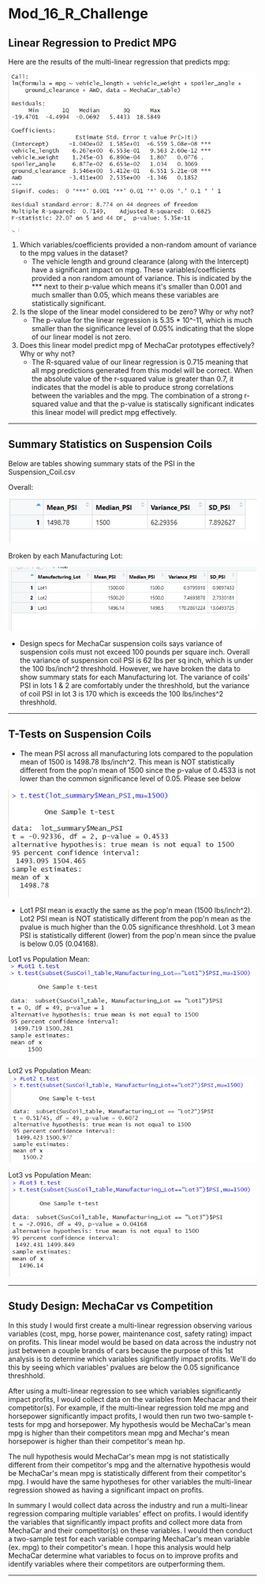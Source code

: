 # Mod_16_R_Challenge

## Linear Regression to Predict MPG
Here are the results of the multi-linear regression that predicts mpg:

![Deliverable_1_Linear_Reg.png](https://github.com/tylerwe19/Mod_16_R_Challenge/blob/main/Deliverable_1_Linear_Reg.PNG)


 1. Which variables/coefficients provided a non-random amount of variance to the mpg values in the dataset?
    * The vehicle length and ground clearance (along with the Intercept) have a significant impact on mpg. These variables/coefficients provided a non random amount of variance. This is indicated by the *** next to their p-value which means it's smaller than 0.001 and much smaller than 0.05, which means these variables are statistically significant. 
 2. Is the slope of the linear model considered to be zero? Why or why not?
    * The p-value for the linear regression is 5.35 * 10^-11, which is much smaller than the significance level of 0.05% indicating that the slope of our linear model is not zero.
 3. Does this linear model predict mpg of MechaCar prototypes effectively? Why or why not?
    * The R-squared value of our linear regression is 0.715 meaning that all mpg predictions generated from this model will be correct. When the absolute value of the r-squared value is greater than 0.7, it indicates that the model is able to produce strong correlations between the variables and the mpg. The combination of a strong r-squared value and that the p-value is statiscally significant indicates this linear model will predict mpg effectively.
 --- 
 
 ## Summary Statistics on Suspension Coils
 Below are tables showing summary stats of the PSI in the Suspension_Coil.csv
 
 Overall:
 
![Deliverable_2_total_summary.png](https://github.com/tylerwe19/Mod_16_R_Challenge/blob/main/Deliverable_2_total_summary.PNG)
 
 Broken by each Manufacturing Lot:
 
![Deliverable_2_lot_summary.png](https://github.com/tylerwe19/Mod_16_R_Challenge/blob/main/Deliverable_2_lot_summary.PNG)

 * Design specs for MechaCar suspension coils says variance of suspension coils must not exceed 100 pounds per square inch. Overall the variance of suspension coil PSI is 62 lbs per sq inch, which is under the 100 lbs/inch^2 threshhold. However, we have broken the data to show summary stats for each Manufacturing lot. The variance of coils' PSI in lots 1 & 2 are comfortably under the threshhold, but the variance of coil PSI in lot 3 is 170 which is exceeds the 100 lbs/inches^2 threshhold. 
 --- 
 
## T-Tests on Suspension Coils
 * The mean PSI across all manufacturing lots compared to the population mean of 1500 is 1498.78 lbs/inch^2. This mean is NOT statistically different from the pop'n mean of 1500 since the p-value of 0.4533 is not lower than the common significance level of 0.05. Please see below

![Deliverable_3_AllPSI_vs_1500.png](https://github.com/tylerwe19/Mod_16_R_Challenge/blob/main/Deliverable_3_AllPSI_vs_1500.PNG)

 * Lot1 PSI mean is exactly the same as the pop'n mean (1500 lbs/inch^2). Lot2 PSI mean is NOT statistically different from the pop'n mean as the pvalue is much higher than the 0.05 significance threshhold. Lot 3 mean PSI is statistically different (lower) from the pop'n mean since the pvalue is below 0.05 (0.04168).

 Lot1 vs Population Mean:
![Deliverable_3_Lot1_v_1500.png](https://github.com/tylerwe19/Mod_16_R_Challenge/blob/main/Deliverable_3_Lot1_v_1500.PNG)


 Lot2 vs Population Mean:
![Deliverable_3_Lot2_v_1500.png](https://github.com/tylerwe19/Mod_16_R_Challenge/blob/main/Deliverable_3_Lot2_v_1500.PNG)


 Lot3 vs Population Mean:
![Deliverable_3_Lot3_v_1500.png](https://github.com/tylerwe19/Mod_16_R_Challenge/blob/main/Deliverable_3_Lot3_v_1500.PNG)

 --- 

 ## Study Design: MechaCar vs Competition

 In this study I would first create a multi-linear regression observing various variables (cost, mpg, horse power, maintenance cost, safety rating) impact on profits. This linear model would be based on data across the industry not just between a couple brands of cars because the purpose of this 1st analysis is to determine which variables significantly impact profits. We'll do this by seeing which variables' pvalues are below the 0.05 significance threshhold.
 
 After using a multi-linear regression to see which variables significantly impact profits, I would collect data on the variables from Mechacar and their competitor(s). For example, if the multi-linear regression told me mpg and horsepower significantly impact profits, I would then run two two-sample t-tests for mpg and horsepower. My hypothesis would be MechaCar's mean mpg is higher than their competitors mean mpg and Mechar's mean horsepower is higher than their competitor's mean hp. 
 
 The null hypothesis would MechaCar's mean mpg is not statistically different from their competitor's mpg and the alternative hypothesis would be MechaCar's mean mpg is statistically different from their competitor's mpg. I would have the same hypotheses for other variables the multi-linear regression showed as having a significant impact on profits.
 
 In summary I would collect data across the industry and run a multi-linear regression comparing multiple variables' effect on profits. I would identify the variables that significantly impact profits and collect more data from MechaCar and their competitor(s) on these variables. I would then conduct a two-sample test for each variable comparing MechaCar's mean variable (ex. mpg) to their competitor's mean. I hope this analysis would help MechaCar determine what variables to focus on to improve profits and identify variables where their competitors are outperforming them.
 
 --- 
